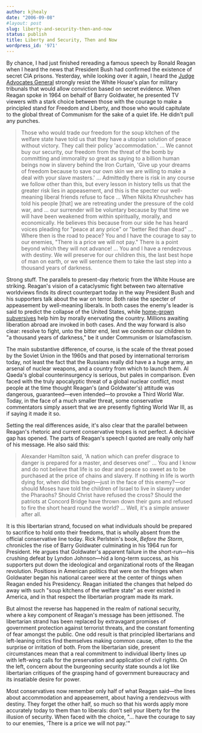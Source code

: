 ```yaml
---
author: kjhealy
date: "2006-09-08"
#layout: post
slug: liberty-and-security-then-and-now
status: publish
title: Liberty and Security, Then and Now
wordpress_id: '971'
---
```


By chance, I had just finished rereading a famous speech by Ronald Reagan when I heard the news that President Bush had confirmed the existence of secret CIA prisons. Yesterday, while looking over it again, I heard the [Judge Advocates General](http://www.nytimes.com/2006/09/08/washington/08detain.html?hp&ex=1157774400&en=fa1da1053abb2a24&ei=5094&partner=homepage) strongly resist the White House's plan for military tribunals that would allow conviction based on secret evidence. When Reagan spoke in 1964 on behalf of Barry Goldwater, he presented TV viewers with a stark choice between those with the courage to make a principled stand for Freedom and Liberty, and those who would capitulate to the global threat of Communism for the sake of a quiet life. He didn't pull any punches.

> Those who would trade our freedom for the soup kitchen of the welfare state have told us that they have a utopian solution of peace without victory. They call their policy 'accommodation.' ... We cannot buy our security, our freedom from the threat of the bomb by committing and immorality so great as saying to a billion human beings now in slavery behind the Iron Curtain, 'Give up your dreams of freedom because to save our own skin we are willing to make a deal with your slave masters.' ... Admittedly there is risk in any course we follow other than this, but every lesson in history tells us that the greater risk lies in appeasement, and this is the specter our well-meaning liberal friends refuse to face … When Nikita Khrushchev has told his people [that] we are retreating under the pressure of the cold war, and … our surrender will be voluntary because by that time we will have been weakened from within spiritually, morally, and economically. He believes this because from our side he has heard voices pleading for "peace at any price" or "better Red than dead" ... Where then is the road to peace? You and I have the courage to say to our enemies, "There is a price we will not pay." There is a point beyond which they will not advance! ... You and I have a rendezvous with destiny. We will preserve for our children this, the last best hope of man on earth, or we will sentence them to take the last step into a thousand years of darkness.

Strong stuff. The parallels to present-day rhetoric from the White House are striking. Reagan's vision of a cataclysmic fight between two alternative worldviews finds its direct counterpart today in the way President Bush and his supporters talk about the war on terror. Both raise the specter of appeasement by well-meaning liberals. In both cases the enemy's leader is said to predict the collapse of the United States, while [home-grown subversives](http://www.michaelberube.com/index.php/weblog/abf_friday_blame_america_first_edition/) help him by morally enervating the country. Millions awaiting liberation abroad are invoked in both cases. And the way forward is also clear: resolve to fight, unto the bitter end, lest we condemn our children to "a thousand years of darkness," be it under Communism or Islamofascism.

The main substantive difference, of course, is the scale of the threat posed by the Soviet Union in the 1960s and that posed by international terrorism today, not least the fact that the Russians really did have a a huge army, an arsenal of nuclear weapons, and a country from which to launch them. Al Qaeda's global counterinsurgency is serious, but pales in comparison. Even faced with the truly apocalyptic threat of a global nuclear conflict, most people at the time thought Reagan's (and Goldwater's) attitude was dangerous, guaranteed—even intended—to provoke a Third World War. Today, in the face of a much smaller threat, some conservative commentators simply assert that we are presently fighting World War III, as if saying it made it so.

Setting the real differences aside, it's also clear that the parallel between Reagan's rhetoric and current conservative tropes is not perfect. A decisive gap has opened. The parts of Reagan's speech I quoted are really only half of his message. He also said this:

> Alexander Hamilton said, 'A nation which can prefer disgrace to danger is prepared for a master, and deserves one!' ... You and I know and do not believe that life is so dear and peace so sweet as to be purchased at the price of chains and slavery. If nothing in life is worth dying for, when did this begin—just in the face of this enemy?—or should Moses have told the children of Israel to live in slavery under the Pharaohs? Should Christ have refused the cross? Should the patriots at Concord Bridge have thrown down their guns and refused to fire the short heard round the world? ... Well, it's a simple answer after all.

It is this libertarian strand, focused on what individuals should be prepared to sacrifice to hold onto their freedoms, that is wholly absent from the official conservative line today. Rick Perlstein's book, *Before the Storm*, chronicles the rise of Barry Goldwater culminating in his 1964 run for President. He argues that Goldwater's apparent failure in the short-run—his crushing defeat by Lyndon Johnson—hid a long-term success, as his supporters put down the ideological and organizational roots of the Reagan revolution. Positions in American politics that were on the fringes when Goldwater began his national career were at the center of things when Reagan ended his Presidency. Reagan initiated the changes that helped do away with such "soup kitchens of the welfare state" as ever existed in America, and in that respect the libertarian program made its mark.

But almost the reverse has happened in the realm of national security, where a key component of Reagan's message has been jettisoned. The libertarian strand has been replaced by extravagant promises of government protection against terrorist threats, and the constant fomenting of fear amongst the public. One odd result is that principled libertarians and left-leaning critics find themselves making common cause, often to the the surprise or irritation of both. From the libertarian side, present circumstances mean that a real commitment to individual liberty lines up with left-wing calls for the preservation and application of civil rights. On the left, concern about the burgeoning security state sounds a lot like libertarian critiques of the grasping hand of government bureaucracy and its insatiable desire for power.

Most conservatives now remember only half of what Reagan said—the lines about accommodation and appeasement, about having a rendezvous with destiny. They forget the other half, so much so that his words apply more accurately today to them than to liberals: don't sell your liberty for the illusion of security. When faced with the choice, "... have the courage to say to our enemies, 'There is a price we will not pay.'"
